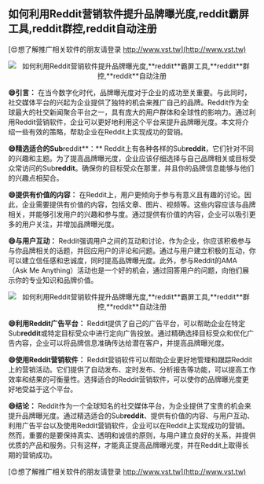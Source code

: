 ## **如何利用Reddit营销软件提升品牌曝光度,**reddit**霸屏工具,**reddit**群控,**reddit**自动注册**

[😍想了解推广相关软件的朋友请登录 http://www.vst.tw](http://www.vst.tw)

 <center><img src="https://vst.tw/MP4/tuiguang/png/2.png" alt="如何利用Reddit营销软件提升品牌曝光度,**reddit**霸屏工具,**reddit**群控,**reddit**自动注册"></center>

**😄引言：**
在当今数字化时代，品牌曝光度对于企业的成功至关重要。与此同时，社交媒体平台的兴起为企业提供了独特的机会来推广自己的品牌。Reddit作为全球最大的社交新闻聚合平台之一，具有庞大的用户群体和全球性的影响力。通过利用Reddit营销软件，企业可以更好地利用这个平台来提升品牌曝光度。本文将介绍一些有效的策略，帮助企业在Reddit上实现成功的营销。

**😄精选适合的Sub**reddit**：**
Reddit上有各种各样的Sub**reddit**，它们针对不同的兴趣和主题。为了提高品牌曝光度，企业应该仔细选择与自己品牌相关或目标受众常访问的Sub**reddit**。确保你的目标受众在那里，并且你的品牌信息能够与他们的兴趣点相契合。

**😄提供有价值的内容：**
在Reddit上，用户更倾向于参与有意义且有趣的讨论。因此，企业需要提供有价值的内容，包括文章、图片、视频等。这些内容应该与品牌相关，并能够引发用户的兴趣和参与度。通过提供有价值的内容，企业可以吸引更多的用户关注，并增加品牌曝光度。

**😄与用户互动：**
Reddit强调用户之间的互动和讨论，作为企业，你应该积极参与与你品牌相关的话题，并回应用户的评论和问题。通过与用户建立积极的互动，你可以建立信任感和忠诚度，同时提高品牌曝光度。此外，参与Reddit的AMA（Ask Me Anything）活动也是一个好的机会，通过回答用户的问题，向他们展示你的专业知识和品牌价值。

 <center><img src="https://vst.tw/MP4/tuiguang/png/2.png" alt="如何利用Reddit营销软件提升品牌曝光度,**reddit**霸屏工具,**reddit**群控,**reddit**自动注册"></center>

**😄利用Reddit广告平台：**
Reddit提供了自己的广告平台，可以帮助企业在特定Sub**reddit**或特定目标受众中进行定向广告投放。通过精确选择目标受众和优化广告内容，企业可以将品牌信息准确传达给潜在客户，并提高品牌曝光度。

**😄使用Reddit营销软件：**
Reddit营销软件可以帮助企业更好地管理和跟踪Reddit上的营销活动。它们提供了自动发布、定时发布、分析报告等功能，可以提高工作效率和结果的可衡量性。选择适合的Reddit营销软件，可以使你的品牌曝光度更好地受益于这个平台。

**😄结论：**
Reddit作为一个全球知名的社交媒体平台，为企业提供了宝贵的机会来提升品牌曝光度。通过精选适合的Sub**reddit**、提供有价值的内容、与用户互动、利用广告平台以及使用Reddit营销软件，企业可以在Reddit上实现成功的营销。然而，重要的是要保持真实、透明和诚信的原则，与用户建立良好的关系，并提供优质的产品和服务。只有这样，才能真正提高品牌曝光度，并在Reddit上取得长期的营销成功。

[😍想了解推广相关软件的朋友请登录 http://www.vst.tw](http://www.vst.tw)



